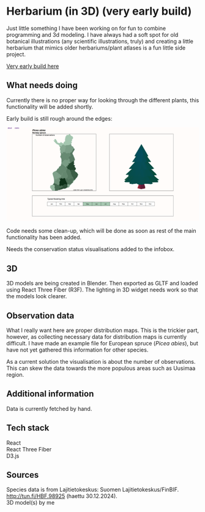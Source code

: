 # Herbarium (in 3D) (very early build)

Just little something I have been working on for fun to combine programming and 3d modeling. I have always had a soft spot for old botanical illustrations (any scientific illustrations, truly) and creating a little herbarium that mimics older herbariums/plant atlases is a fun little side project.

[Very early build here](https://herbarium-0q25.onrender.com/)

## What needs doing

Currently there is no proper way for looking through the different plants, this functionality will be added shortly.

Early build is still rough around the edges:

![alt text](earlybuild.png)


Code needs some clean-up, which will be done as soon as rest of the main functionality has been added.

Needs the conservation status visualisations added to the infobox.

## 3D

3D models are being created in Blender. Then exported as GLTF and loaded using React Three Fiber (R3F). The lighting in 3D widget needs work so that the models look clearer.

## Observation data

What I really want here are proper distribution maps. This is the trickier part, however, as collecting necessary data for distribution maps is currently difficult. I have made an example file for European spruce (*Picea abies*), but have not yet gathered this information for other species.

As a current solution the visualisation is about the number of observations. This can skew the data towards the more populous areas such as Uusimaa region.

## Additional information

Data is currently fetched by hand.

## Tech stack

React<br/>
React Three Fiber<br/>
D3.js<br/>

## Sources

Species data is from Lajitietokeskus: Suomen Lajitietokeskus/FinBIF. http://tun.fi/HBF.98925 (haettu 30.12.2024).<br/>
3D model(s) by me